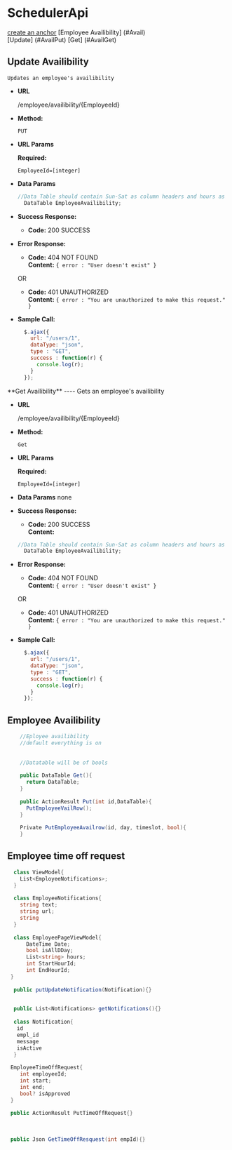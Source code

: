 # SchedulerApi
[create an anchor](#anchors-in-markdown)
[Employee Availibility] (#Avail)  
    [Update] (#AvailPut)
    [Get] (#AvailGet)

<div id="Avail">
<div id="AvailPut">

**Update Availibility**
----
    Updates an employee's availibility

* **URL**

  /employee/availibility/{EmployeeId}

* **Method:**

  `PUT`
  
*  **URL Params**

   **Required:**
 
   `EmployeeId=[integer]`

* **Data Params**

  ```C#
  //Data Table should contain Sun-Sat as column headers and hours as row headers
    DataTable EmployeeAvailibility;
  ```

* **Success Response:**

  * **Code:** 200 SUCCESS<br />

 
* **Error Response:**

  * **Code:** 404 NOT FOUND <br />
    **Content:** `{ error : "User doesn't exist" }`

  OR

  * **Code:** 401 UNAUTHORIZED <br />
    **Content:** `{ error : "You are unauthorized to make this request." }`

* **Sample Call:**

  ```javascript
    $.ajax({
      url: "/users/1",
      dataType: "json",
      type : "GET",
      success : function(r) {
        console.log(r);
      }
    });
  ```
  </div>
  
 <div id="AvailGet"> 
**Get Availibility**
----
    Gets an employee's availibility

* **URL**

  /employee/availibility/{EmployeeId}

* **Method:**

  `Get`
  
*  **URL Params**

   **Required:**
 
   `EmployeeId=[integer]`

* **Data Params**
    none

* **Success Response:**

  * **Code:** 200 SUCCESS<br />
  **Content:**
  ```C#
  //Data Table should contain Sun-Sat as column headers and hours as row headers
    DataTable EmployeeAvailibility;
  ```

 
* **Error Response:**

  * **Code:** 404 NOT FOUND <br />
    **Content:** `{ error : "User doesn't exist" }`

  OR

  * **Code:** 401 UNAUTHORIZED <br />
    **Content:** `{ error : "You are unauthorized to make this request." }`

* **Sample Call:**

  ```javascript
    $.ajax({
      url: "/users/1",
      dataType: "json",
      type : "GET",
      success : function(r) {
        console.log(r);
      }
    });
  ```
  </div>
</div>



## Employee Availibility

```C#
    //Eployee availibility
    //default everything is on
    
    
    //Datatable will be of bools
    
    public DataTable Get(){
      return DataTable;
    }
    
    public ActionResult Put(int id,DataTable){
      PutEmployeeVailRow();
    }
    
    Private PutEmployeeAvailrow(id, day, timeslot, bool){
    }
```



## Employee time off request

```C#
  class ViewModel{
    List<EmployeeNotifications>;
  }
  
  class EmployeeNotifications{
    string text;
    string url;
    string
  }
  
  class EmployeePageViewModel{
      DateTime Date;
      bool isAllDDay;
      List<string> hours;
      int StartHourId;
      int EndHourId;
 }
 
  public putUpdateNotification(Notification){}
  

  public List<Notifications> getNotifications(){}
  
  class Notification{
   id
   empl_id
   message
   isActive
  }
 
 EmployeeTimeOffRequest{
    int employeeId;
    int start;
    int end;
    bool? isApproved
 }
 
 public ActionResult PutTimeOffRequest{}
 
 
 
 public Json GetTimeOffResquest(int empId){}
    
```
